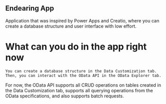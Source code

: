 ## Endearing App

Application that was inspired by Power Apps and Creatio, where you can create a database structure and user interface with low effort.
# What can you do in the app right now

    You can create a database structure in the Data Customization tab.
    Then, you can interact with the OData API in the OData Explorer tab.

For now, the OData API supports all CRUD operations on tables created in the Data Customization tab, supports all querying operations from the OData specifications, and also supports batch requests.
